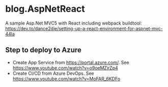 # blog.AspNetReact
A sample Asp.Net MVC5 with React including webpack buildtool: https://dev.to/dance2die/setting-up-a-react-environment-for-aspnet-mvc-44la
## Step to deploy to Azure
- Create App Service from https://portal.azure.com/. See https://www.youtube.com/watch?v=o9oeMZjrZp4
- Create CI/CD from Azure DevOps. See https://www.youtube.com/watch?v=MoFAR_6KDFo
